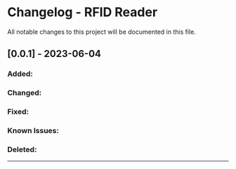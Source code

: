 ﻿# Changelog - RFID Reader

All notable changes to this project will be documented in this file.

## [0.0.1] - 2023-06-04
### Added:

### Changed:

### Fixed:

### Known Issues:

### Deleted:

*******************************************************************************************************************************